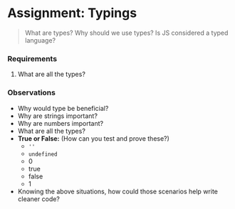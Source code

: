 # Assignment: Typings

> What are types? Why should we use types? Is JS considered a typed language?

### Requirements

1. What are all the types?


### Observations

* Why would type be beneficial?
* Why are strings important?
* Why are numbers important?
* What are all the types?
* **True or False:** (How can you test and prove these?)
    * `''`
    * `undefined`
    * 0
    * true
    * false
    * 1
* Knowing the above situations, how could those scenarios help write cleaner code?
